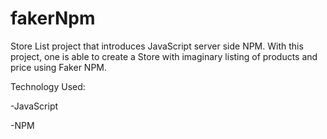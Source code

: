 # fakerNpm
Store List project that introduces JavaScript server side NPM. 
With this project, one is able to create a Store with imaginary listing of products and price using Faker NPM. 

Technology Used: 


-JavaScript


-NPM

